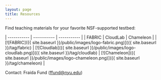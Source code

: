 ```yaml
---
layout: page
title: Resources
---
```


Find teaching materials for your favorite NSF-supported testbed:

| ----------- | ----------- | ----------- |
| FABRIC | CloudLab | Chameleon |
| [![FABRIC]({{ site.baseurl }}/public/images/logo-fabric.png)]({{ site.baseurl }}/tag/fabric)           | [![Cloudlab]({{ site.baseurl }}/public/images/logo-cloudlab.png)]({{ site.baseurl }}/tag/cloudlab)  | [![Chameleon]({{ site.baseurl }}/public/images/logo-chameleon.png)]({{ site.baseurl }}/tag/chameleon)  |


Contact: Fraida Fund (ffund@nyu.edu)

